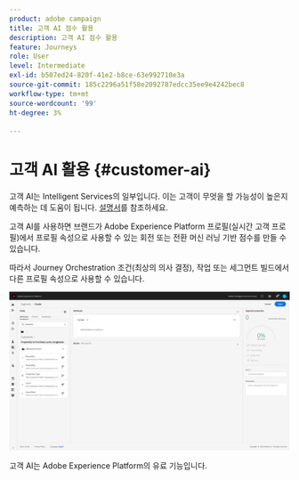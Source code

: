 ```yaml
---
product: adobe campaign
title: 고객 AI 점수 활용
description: 고객 AI 점수 활용
feature: Journeys
role: User
level: Intermediate
exl-id: b507ed24-820f-41e2-b8ce-63e992710e3a
source-git-commit: 185c2296a51f58e2092787edcc35ee9e4242bec8
workflow-type: tm+mt
source-wordcount: '99'
ht-degree: 3%

---
```


# 고객 AI 활용 {#customer-ai}

고객 AI는 Intelligent Services의 일부입니다. 이는 고객이 무엇을 할 가능성이 높은지 예측하는 데 도움이 됩니다. [설명서](https://experienceleague.adobe.com/docs/experience-platform/intelligent-services/customer-ai/overview.html)를 참조하세요.

고객 AI를 사용하면 브랜드가 Adobe Experience Platform 프로필(실시간 고객 프로필)에서 프로필 속성으로 사용할 수 있는 회전 또는 전환 머신 러닝 기반 점수를 만들 수 있습니다.

따라서 Journey Orchestration 조건(최상의 의사 결정), 작업 또는 세그먼트 빌드에서 다른 프로필 속성으로 사용할 수 있습니다.

![](../assets/customer-ai.png)

고객 AI는 Adobe Experience Platform의 유료 기능입니다.
